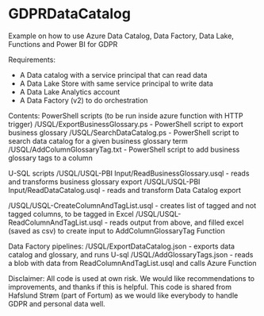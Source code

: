 # GDPRDataCatalog
Example on how to use Azure Data Catalog, Data Factory, Data Lake, Functions and Power BI for GDPR

Requirements:
- A Data catalog with a service principal that can read data
- A Data Lake Store with same service principal to write data
- A Data Lake Analytics account
- A Data Factory (v2) to do orchestration

Contents:
PowerShell scripts (to be run inside azure function with HTTP trigger)
/USQL/ExportBusinessGlossary.ps - PowerShell script to export business glossary
/USQL/SearchDataCatalog.ps - PowerShell script to search data catalog for a given business glossary term
/USQL/AddColumnGlossaryTag.txt - PowerShell script to add business glossary tags to a column

U-SQL scripts
/USQL/USQL-PBI Input/ReadBusinessGlossary.usql - reads and transforms business glossary export
/USQL/USQL-PBI Input/ReadDataCatalog.usql - reads and transform Data Catalog export

/USQL/USQL-CreateColumnAndTagList.usql - creates list of tagged and not tagged columns, to be tagged in Excel 
/USQL/USQL-ReadColumnAndTagList.usql - reads output from above, and filled excel (saved as csv) to create input to AddColumnGlossaryTag Function

Data Factory pipelines:
/USQL/ExportDataCatalog.json - exports data catalog and glossary, and runs U-sql
/USQL/AddGlossaryTags.json - reads a blob with data from ReadColumnAndTagList.usql and calls Azure Function

Disclaimer:
All code is used at own risk. We would like recommendations to improvements, and thanks if this is helpful. This code is shared from Hafslund Strøm (part of Fortum) as we would like everybody to handle GDPR and personal data well. 
